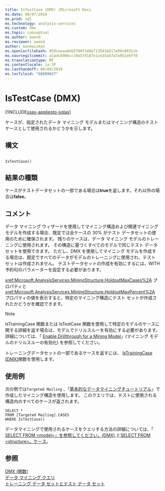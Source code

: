 ```yaml
---
title: IsTestCase (DMX) |Microsoft Docs
ms.date: 06/07/2018
ms.prod: sql
ms.technology: analysis-services
ms.custom: dmx
ms.topic: conceptual
ms.author: owend
ms.reviewer: owend
author: minewiskan
ms.openlocfilehash: 050ceeaa8eb5700f108b7135616817e09c0031cb
ms.sourcegitcommit: a1adc6906ccc0a57d187e1ce35ab7a7a951ebff8
ms.translationtype: MT
ms.contentlocale: ja-JP
ms.lasthandoff: 08/09/2019
ms.locfileid: "68889037"
---
```

# <a name="istestcase-dmx"></a>IsTestCase (DMX)
[!INCLUDE[ssas-appliesto-sqlas](../includes/ssas-appliesto-sqlas.md)]

  ケースが、指定されたデータ マイニング モデルまたはマイニング構造のテスト ケースとして使用されるかどうかを示します。  
  
## <a name="syntax"></a>構文  
  
```  
  
IsTestCase()  
```  
  
## <a name="result-type"></a>結果の種類  
 ケースがテストデータセットの一部である場合は**true**を返します。それ以外の場合は**false**。  
  
## <a name="remarks"></a>コメント  
 データ マイニング ウィザードを使用してマイニング構造および関連マイニング モデルを作成する場合、既定では全ケースの 30% がテスト データセットの使用のために確保されます。 残りのケースは、データ マイニング モデルのトレーニングに使用されます。 その構造に基づくすべてのモデルで同じテスト データセットを使用できます。 ただし、DMX を使用してマイニング モデルを作成する場合は、既定ですべてのデータがモデルのトレーニングに使用され、テスト セットは作成されません。 テストデータセットの作成を有効にするには、WITH 予約句のパラメーターを設定する必要があります。  
  
 <xref:Microsoft.AnalysisServices.MiningStructure.HoldoutMaxCases%2A> プロパティと <xref:Microsoft.AnalysisServices.MiningStructure.HoldoutMaxPercent%2A> プロパティの値を表示すると、特定のマイニング構造にテスト セットが作成されたかどうかを確認できます。  
  
> [!NOTE]  
>  IsTrainingCase 関数または IsTestCase 関数を使用して特定のモデルのケースに関する詳細を返す場合は、モデルでドリルスルーを有効にする必要があります。 詳細については、「 [Enable Drillthrough for a Mining Model](https://docs.microsoft.com/analysis-services/data-mining/enable-drillthrough-for-a-mining-model)」(マイニング モデルのドリルスルーの有効化) を参照してください。  
  
 トレーニングデータセットの一部であるケースを返すには、 [IsTrainingCase &#40;DMX&#41;](../dmx/istrainingcase-dmx.md)関数を使用します。  
  
## <a name="examples"></a>使用例  
 次の例では`Targeted Mailing` 、「[基本的なデータマイニングチュートリアル](https://msdn.microsoft.com/library/6602edb6-d160-43fb-83c8-9df5dddfeb9c)」で作成したマイニング構造を使用します。 このクエリでは、テストに使用される構造内のすべてのケースが返されます。  
  
```  
SELECT *  
FROM [Targeted Mailing].CASES  
WHERE IsTestCase()  
```  
  
 データマイニングで使用されるケースをクエリする方法の詳細については、「 [SELECT FROM &#60;model&#62;」を参照してください。&#40;DMX&#41; ](../dmx/select-from-model-cases-dmx.md)と[SELECT FROM &#60;structure&#62;。ケース](../dmx/select-from-structure-cases.md)。  
  
## <a name="see-also"></a>参照  
 [DMX &#40;関数&#41;](../dmx/functions-dmx.md)   
 [データ マイニング クエリ](https://docs.microsoft.com/analysis-services/data-mining/data-mining-queries)   
 [トレーニング データ セットとテスト データ セット](https://docs.microsoft.com/analysis-services/data-mining/training-and-testing-data-sets)  
  
  
